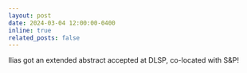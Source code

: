 ```yaml
---
layout: post
date: 2024-03-04 12:00:00-0400
inline: true
related_posts: false
---
```


Ilias got an extended abstract accepted at DLSP, co-located with S&P!